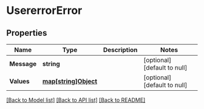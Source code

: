 # UsererrorError

## Properties
Name | Type | Description | Notes
------------ | ------------- | ------------- | -------------
**Message** | **string** |  | [optional] [default to null]
**Values** | [**map[string]Object**](.md) |  | [optional] [default to null]

[[Back to Model list]](../README.md#documentation-for-models) [[Back to API list]](../README.md#documentation-for-api-endpoints) [[Back to README]](../README.md)

